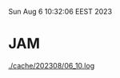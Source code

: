 Sun Aug  6 10:32:06 EEST 2023
# JAM
<a href='./cache/202308/06_10.log'>./cache/202308/06_10.log</a>
